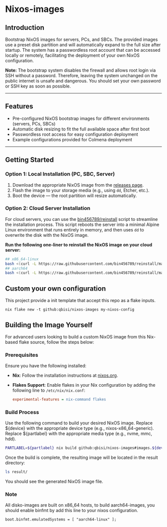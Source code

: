 # Nixos-images

## Introduction

Bootstrap NixOS images for servers, PCs, and SBCs. The provided images use a preset disk partition and will automatically expand to the full size after startup. The system has a passwordless root account that can be accessed locally or remotely, facilitating the deployment of your own NixOS configuration.

**Note:** The bootstrap system disables the firewall and allows root login via SSH without a password. Therefore, leaving the system unchanged on the public internet is unsafe and dangerous. You should set your own password or SSH key as soon as possible.

---

## Features

- Pre-configured NixOS bootstrap images for different environments (servers, PCs, SBCs)
- Automatic disk resizing to fit the full available space after first boot
- Passwordless root access for easy configuration deployment
- Example configurations provided for Colmena deployment

---

## Getting Started

### Option 1: Local Installation (PC, SBC, Server)

1. Download the appropriate NixOS image from the [releases page](#link-to-releases).
2. Flash the image to your storage media (e.g., using `dd`, Etcher, etc.).
3. Boot the device — the root partition will resize automatically.

### Option 2: Cloud Server Installation

For cloud servers, you can use the [bin456789/reinstall](https://github.com/bin456789/reinstall) script to streamline the installation process. This script reboots the server into a minimal Alpine Linux environment that runs entirely in memory, and then uses `dd` to overwrite the disk with the NixOS image.

**Run the following one-liner to reinstall the NixOS image on your cloud server:**

```bash
## x86_64-linux
bash <(curl -L https://raw.githubusercontent.com/bin456789/reinstall/main/reinstall.sh) dd --password 123@@@ --img=https://github.com/qbisi/nixos-images/releases/download/20241101/nixos-x86_64-generic.raw.xz && reboot
## aarch64
bash <(curl -L https://raw.githubusercontent.com/bin456789/reinstall/main/reinstall.sh) dd --password 123@@@ --img=https://github.com/qbisi/nixos-images/releases/download/20241101/nixos-aarch64-uefi.raw.xz && reboot
```

## Custom your own configuration
This project provide a init template that accept this repo as a flake inputs.
```
nix flake new -t github:qbisi/nixos-images my-nixos-config
```

## Building the Image Yourself

For advanced users looking to build a custom NixOS image from this Nix-based flake source, follow the steps below:

### Prerequisites

Ensure you have the following installed:

- **Nix**: Follow the installation instructions at [nixos.org](https://nixos.org/download.html).
- **Flakes Support**: Enable flakes in your Nix configuration by adding the following line to `/etc/nix/nix.conf`:

  ```ini
  experimental-features = nix-command flakes
  ```

### Build Process

Use the following command to build your desired NixOS image.
Replace ${device} with the appropriate device type (e.g., nixos-x86_64-generic).
Replace ${partlabel} with the appropriate media type (e.g., nvme, mmc, hdd).

```bash
PARTLABEL=${partlabel} nix build github:qbisi/nixos-images#images.${device}
```

Once the build is complete, the resulting image will be located in the result directory:
```bash
ls result/
```
You should see the generated NixOS image file.

### Note
All disko-images are built on x86_64 hosts, to build aarch64-images, you should enable binfmt by add this line to your nixos configuration.
```
boot.binfmt.emulatedSystems = [ "aarch64-linux" ];
```
